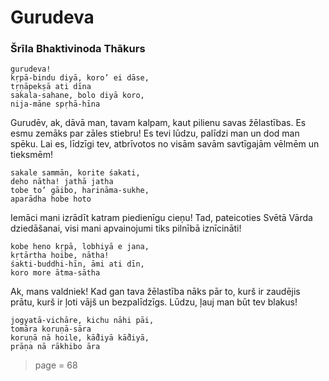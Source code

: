# Gurudeva
### Šrīla Bhaktivinoda Thākurs

    gurudeva!
    kṛpā-bindu diyā, koro’ ei dāse,
    tṛṇāpekṣā ati dīna
    sakala-sahane, bolo diyā koro,
    nija-māne spṛhā-hīna

Gurudēv, ak, dāvā man, tavam kalpam, kaut pilienu savas žēlastības. Es esmu zemāks par zāles stiebru! Es tevi lūdzu, palīdzi man un dod man spēku. Lai es, līdzīgi tev, atbrīvotos no visām savām savtīgajām vēlmēm un tieksmēm!

    sakale sammān, korite śakati,
    deho nātha! jathā jatha
    tobe to’ gāibo, harināma-sukhe,
    aparādha hobe hoto

Iemāci mani izrādīt katram piedienīgu cieņu! Tad, pateicoties Svētā Vārda dziedāšanai, visi mani apvainojumi tiks pilnībā iznīcināti!

    kobe heno kṛpā, lobhiyā e jana,
    kṛtārtha hoibe, nātha!
    śakti-buddhi-hīn, āmi ati dīn,
    koro more ātma-sātha

Ak, mans valdniek! Kad gan tava žēlastība nāks pār to, kurš ir zaudējis prātu, kurš ir ļoti vājš un bezpalīdzīgs. Lūdzu, ļauj man būt tev blakus!

    jogyatā-vichāre, kichu nāhi pāi,
    tomāra koruṇā-sāra
    koruṇā nā hoile, kā̐diyā kā̐diyā,
    prāṇa nā rākhibo āra

> page = 68
